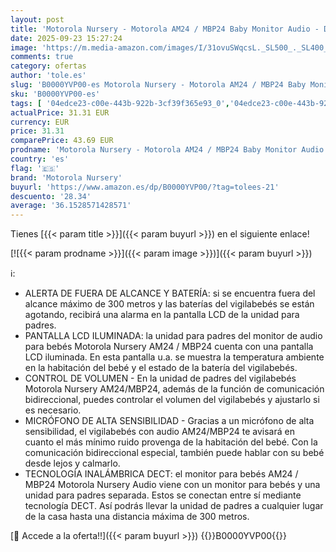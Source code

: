 ```yaml
---
layout: post
title: 'Motorola Nursery - Motorola AM24 / MBP24 Baby Monitor Audio - DECT Monitor de bebé digital - Pantalla de temperatura ambiente - Micrófono de alta sensibilidad con función de conversación bidireccional'
date: 2025-09-23 15:27:24
image: 'https://m.media-amazon.com/images/I/31ovuSWqcsL._SL500_._SL400_.jpg'
comments: true
category: ofertas
author: 'tole.es'
slug: 'B0000YVP00-es Motorola Nursery - Motorola AM24 / MBP24 Baby Monitor...'
sku: 'B0000YVP00-es'
tags: [ '04edce23-c00e-443b-922b-3cf39f365e93_0','04edce23-c00e-443b-922b-3cf39f365e93_2801','04edce23-c00e-443b-922b-3cf39f365e93_3001','Arborist Merchandising Root','Babify','Bebé','Monitores de audio para bebés','Room','Seguridad','Self Service','Special Features Stores','Vigilabebés','bebé','motorola nursery','🇪🇸', ]
actualPrice: 31.31 EUR
currency: EUR
price: 31.31
comparePrice: 43.69 EUR
prodname: 'Motorola Nursery - Motorola AM24 / MBP24 Baby Monitor Audio - DECT Monitor de bebé digital - Pantalla de temperatura ambiente - Micrófono de alta sensibilidad con función de conversación bidireccional'
country: 'es'
flag: '🇪🇸'
brand: 'Motorola Nursery'
buyurl: 'https://www.amazon.es/dp/B0000YVP00/?tag=tolees-21'
descuento: '28.34'
average: '36.1528571428571'
---
```


Tienes [{{< param title >}}]({{< param buyurl >}}) en el siguiente enlace!

[![{{< param prodname >}}]({{< param image >}})]({{< param buyurl >}})

ℹ️:

- ALERTA DE FUERA DE ALCANCE Y BATERÍA: si se encuentra fuera del alcance máximo de 300 metros y las baterías del vigilabebés se están agotando, recibirá una alarma en la pantalla LCD de la unidad para padres.
- PANTALLA LCD ILUMINADA: la unidad para padres del monitor de audio para bebés Motorola Nursery AM24 / MBP24 cuenta con una pantalla LCD iluminada. En esta pantalla u.a. se muestra la temperatura ambiente en la habitación del bebé y el estado de la batería del vigilabebés.
- CONTROL DE VOLUMEN - En la unidad de padres del vigilabebés Motorola Nursery AM24/MBP24, además de la función de comunicación bidireccional, puedes controlar el volumen del vigilabebés y ajustarlo si es necesario.
- MICRÓFONO DE ALTA SENSIBILIDAD - Gracias a un micrófono de alta sensibilidad, el vigilabebés con audio AM24/MBP24 te avisará en cuanto el más mínimo ruido provenga de la habitación del bebé. Con la comunicación bidireccional especial, también puede hablar con su bebé desde lejos y calmarlo.
- TECNOLOGÍA INALÁMBRICA DECT: el monitor para bebés AM24 / MBP24 Motorola Nursery Audio viene con un monitor para bebés y una unidad para padres separada. Estos se conectan entre sí mediante tecnología DECT. Así podrás llevar la unidad de padres a cualquier lugar de la casa hasta una distancia máxima de 300 metros.

[🛒 Accede a la oferta!!]({{< param buyurl >}})
{{<world>}}B0000YVP00{{</world>}}
